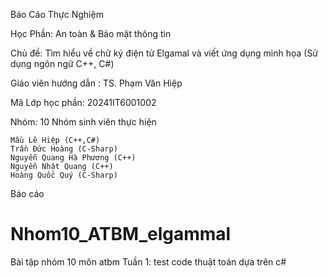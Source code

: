 Báo Cáo Thực Nghiệm

Học Phần: An toàn & Bảo mật thông tin

Chủ đề: Tìm hiểu về chữ ký điện tử Elgamal và viết ứng dụng minh họa (Sử dụng ngôn ngữ C++, C#)

Giáo viên hướng dẫn : TS. Phạm Văn Hiệp

Mã Lớp học phần: 20241IT6001002

Nhóm: 10
Nhóm sinh viên thực hiện

    Mầu Lê Hiệp (C++,C#)
    Trần Đức Hoàng (C-Sharp)
    Nguyễn Quang Hà Phương (C++)
    Nguyễn Nhật Quang (C++)
    Hoàng Quốc Quý (C-Sharp)

Báo cáo


# Nhom10_ATBM_elgammal
Bài tập nhóm 10 môn atbm
Tuần 1: test code thuật toán dựa trên c#
